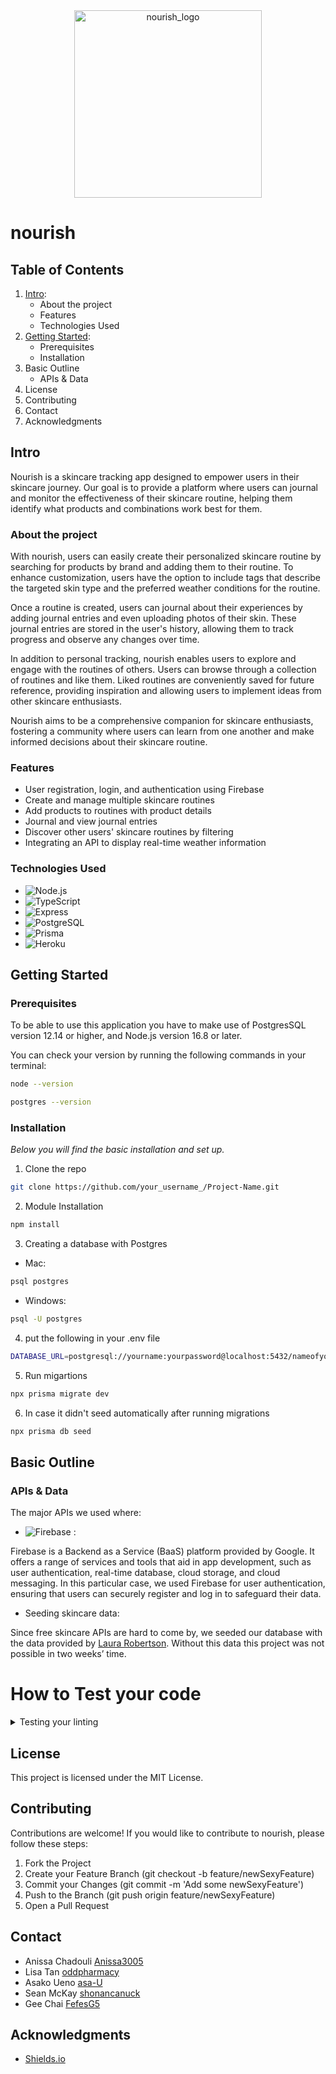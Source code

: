 <div align="center">
<img width="300" alt="nourish_logo" src="https://github.com/nourish-team/nourish-frontend/assets/114712265/3eb85d69-f70d-4994-89a5-638a53f3194d">
</div>

# nourish

## Table of Contents

1. [Intro](##Intro):
   - About the project
   - Features
   - Technologies Used
2. [Getting Started](##GettingStarted):
   - Prerequisites
   - Installation
3. Basic Outline
   - APIs & Data
4. License
5. Contributing
6. Contact
7. Acknowledgments

## Intro

Nourish is a skincare tracking app designed to empower users in their skincare journey.
Our goal is to provide a platform where users can journal and monitor the effectiveness of their skincare routine, helping them identify what products and combinations work best for them.

### About the project

With nourish, users can easily create their personalized skincare routine by searching for products by brand and adding them to their routine.
To enhance customization, users have the option to include tags that describe the targeted skin type and the preferred weather conditions for the routine.

Once a routine is created, users can journal about their experiences by adding journal entries and even uploading photos of their skin.
These journal entries are stored in the user's history, allowing them to track progress and observe any changes over time.

In addition to personal tracking, nourish enables users to explore and engage with the routines of others. Users can browse through a collection of routines and like them.
Liked routines are conveniently saved for future reference, providing inspiration and allowing users to implement ideas from other skincare enthusiasts.

Nourish aims to be a comprehensive companion for skincare enthusiasts, fostering a community where users can learn from one another and make informed decisions about their skincare routine.

### Features

- User registration, login, and authentication using Firebase
- Create and manage multiple skincare routines
- Add products to routines with product details
- Journal and view journal entries
- Discover other users' skincare routines by filtering
- Integrating an API to display real-time weather information

### Technologies Used

- ![Node.js](https://img.shields.io/badge/Node-white?logo=nodedotjs&logoColor=339933)
- ![TypeScript](https://img.shields.io/badge/TypeScript-3178C6?logo=typescript&logoColor=white)
- ![Express](https://img.shields.io/badge/Express-black?logo=express&logoColor=white)
- ![PostgreSQL](https://img.shields.io/badge/PostgresSQL-4169E1?logo=postgresql&logoColor=white)
- ![Prisma](https://img.shields.io/badge/Prisma-white?logo=prisma&logoColor=2D3748)
- ![Heroku](https://img.shields.io/badge/Heroku-430098?logo=heroku&logoColor=white)

## Getting Started

### Prerequisites

To be able to use this application you have to make use of PostgresSQL version 12.14 or higher, and Node.js version 16.8 or later.

You can check your version by running the following commands in your terminal:

```sh
node --version
```

```sh
postgres --version
```

### Installation

_Below you will find the basic installation and set up._

1. Clone the repo

```sh
git clone https://github.com/your_username_/Project-Name.git
```

2. Module Installation

```sh
npm install
```

3. Creating a database with Postgres

- Mac:

```sh
psql postgres
```

- Windows:

```sh
psql -U postgres
```

4. put the following in your .env file

```sh
DATABASE_URL=postgresql://yourname:yourpassword@localhost:5432/nameofyourdatabase
```

5. Run migartions

```sh
npx prisma migrate dev
```

6. In case it didn't seed automatically after running migrations

```sh
npx prisma db seed
```

## Basic Outline

### APIs & Data

The major APIs we used where:

- ![Firebase](https://img.shields.io/badge/Firebase-blue?logo=react) :

Firebase is a Backend as a Service (BaaS) platform provided by Google. It offers a range of services and tools that aid in app development, such as user authentication, real-time database, cloud storage, and cloud messaging.
In this particular case, we used Firebase for user authentication, ensuring that users can securely register and log in to safeguard their data.

- Seeding skincare data:

Since free skincare APIs are hard to come by, we seeded our database with the data provided by [Laura Robertson](https://github.com/LauraRobertson/skincareAPI). Without this data this project was not possible in two weeks’ time.

# How to Test your code

<details> 
  <summary> Testing your linting </summary>

1. Run ESlint for catching errors:

```
npm run lint
```

2. If errors occur you can run:

```
npm run lint:fix
```

This will fix linting errors such as double quotes and spacing issues. However, it will not address more complex errors, such as TypeScript errors or the use of duplicate value names.

</details>

## License

This project is licensed under the MIT License.

## Contributing

Contributions are welcome! If you would like to contribute to nourish, please follow these steps:

1. Fork the Project
2. Create your Feature Branch (git checkout -b feature/newSexyFeature)
3. Commit your Changes (git commit -m 'Add some newSexyFeature')
4. Push to the Branch (git push origin feature/newSexyFeature)
5. Open a Pull Request

## Contact

- Anissa Chadouli [Anissa3005](https://github.com/Anissa3005)
- Lisa Tan [oddpharmacy](https://github.com/oddpharmacy)
- Asako Ueno [asa-U](https://github.com/asa-U)
- Sean McKay [shonancanuck](https://github.com/shonancanuck)
- Gee Chai [FefesG5](https://github.com/FefesG5)

## Acknowledgments

- [Shields.io](https://shields.io/)
